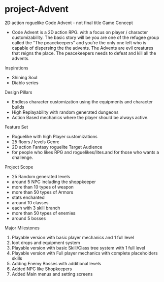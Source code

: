 # project-Advent
2D action roguelike
Code Advent - not final title
Game Concept
- Code Advent is a 2D action RPG. with a focus on player / character customizability. The basic story will be you are one of the refugee group called the "The peacekeepers" and you're the only one left who is capable of dispersing the the advents. The Advents are evil creatures that reigns the place.
The peacekeepers needs to defeat and kill all the advents.

Inspirations
- Shining Soul
- Diablo series



Design Pillars
- Endless character customization using the equipments and character builds
- High Replayability with random generated dungeons
- Action Based mechanics where the player should be always active.

Feature Set
- Roguelike with high Player customizations
- 25 floors / levels 
Genre
- 2D action Fantasy roguelite
Target Audience
- for people who likes RPG and roguelikes/lites.and for those who wants a challenge.

Project Scope 
- 25 Random generated levels
- around 5 NPC including the shoppkeeper
- more than 10 types of weapon
- more than 50 types of Armors
- stats enchanted
- around 10 classes 
- each with 3 skill branch
- more than 50 types of enemies
- around 5 bosses

Major Milestones
1. Playable version with basic player mechanics and 1 full level
2. loot drops and equipment system
3. Playable version with basic Skill/Class tree system with 1 full level
4. Playable version with Full player mechanics with complete placeholders skills 
5. Adding Enemy Bosses with additional levels
6. Added NPC like Shopkeepers
7. Added Main menus and setting screens
